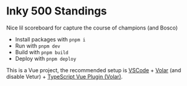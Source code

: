 # Inky 500 Standings

Nice lil scoreboard for capture the course of champions (and Bosco)

- Install packages with `pnpm i`
- Run with `pnpm dev`
- Build with `pnpm build`
- Deploy with `pnpm deploy`

This is a Vue project, the recommended setup is [VSCode](https://code.visualstudio.com/) + [Volar](https://marketplace.visualstudio.com/items?itemName=Vue.volar) (and disable Vetur) + [TypeScript Vue Plugin (Volar)](https://marketplace.visualstudio.com/items?itemName=Vue.vscode-typescript-vue-plugin).
